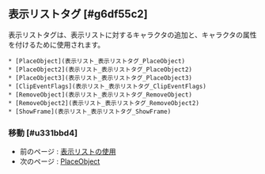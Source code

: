 ## 表示リストタグ [#g6df55c2]

表示リストタグは、表示リストに対するキャラクタの追加と、キャラクタの属性を付けるために使用されます。

    * [PlaceObject](表示リスト_表示リストタグ_PlaceObject)
    * [PlaceObject2](表示リスト_表示リストタグ_PlaceObject2)
    * [PlaceObject3](表示リスト_表示リストタグ_PlaceObject3)
    * [ClipEventFlags](表示リスト_表示リストタグ_ClipEventFlags)
    * [RemoveObject](表示リスト_表示リストタグ_RemoveObject)
    * [RemoveObject2](表示リスト_表示リストタグ_RemoveObject2)
    * [ShowFrame](表示リスト_表示リストタグ_ShowFrame)

### 移動 [#u331bbd4]
* 前のページ : [表示リストの使用](表示リスト_表示リストの使用)
* 次のページ : [PlaceObject](表示リスト_表示リストタグ_PlaceObject)
